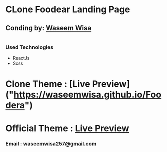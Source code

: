 # CLone Foodear Landing Page

## Conding by: [Waseem Wisa]("https://github.com/WaseemWisa") 
##

# 


### Used Technologies
* ReactJs
* Scss

# Clone Theme : [Live Preview] ("https://waseemwisa.github.io/Foodera")
# Official Theme : [Live Preview]("[waseemwisa257@gmail.com](http://preview.themeforest.net/item/foodera-responsive-food-landing-page-template/full_screen_preview/24565320?_ga=2.63017325.373981210.1642358116-1264229950.1641580526)")


### Email : [waseemwisa257@gmail.com]("waseemwisa257@gmail.com")
